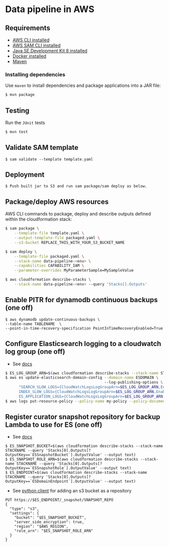 # Data pipeline in AWS

## Requirements

* [AWS CLI installed](https://docs.aws.amazon.com/cli/latest/userguide/installing.html)
* [AWS SAM CLI installed](https://github.com/awslabs/aws-sam-cli)
* [Java SE Development Kit 8 installed](http://www.oracle.com/technetwork/java/javase/downloads/jdk8-downloads-2133151.html)
* [Docker installed](https://www.docker.com/community-edition)
* [Maven](https://maven.apache.org/install.html)

### Installing dependencies

Use `maven` to install dependencies and package applications into a JAR file:
```bash
$ mvn package
```

## Testing

Run the `JUnit` tests
```bash
$ mvn test
```

## Validate SAM template
```
$ sam validate --template template.yaml
```

## Deployment
```
$ Push built jar to S3 and run sam package/sam deploy as below.

```

## Package/deploy AWS resources
AWS CLI commands to package, deploy and describe outputs defined within the cloudformation stack:
```bash
$ sam package \
    --template-file template.yaml \
    --output-template-file packaged.yaml \
    --s3-bucket REPLACE_THIS_WITH_YOUR_S3_BUCKET_NAME

$ sam deploy \
    --template-file packaged.yaml \
    --stack-name data-pipeline-<env> \
    --capabilities CAPABILITY_IAM \
    --parameter-overrides MyParameterSample=MySampleValue

$ aws cloudformation describe-stacks \
    --stack-name data-pipeline-<env> --query 'Stacks[].Outputs'
```

## Enable PITR for dynamodb continuous backups (one off)

```
$ aws dynamodb update-continuous-backups \
--table-name TABLENAME  \
--point-in-time-recovery-specification PointInTimeRecoveryEnabled=True
```

## Configure Elasticsearch logging to a cloudwatch log group (one off)
* See [docs](https://docs.aws.amazon.com/elasticsearch-service/latest/developerguide/es-createupdatedomains.html#es-createdomain-configure-slow-logs)
```bash
$ ES_LOG_GROUP_ARN=$(aws cloudformation describe-stacks --stack-name STACKNAME --query 'Stacks[0].Outputs[?OutputKey==`ESLogGroupArn`].OutputValue' --output text)
$ aws es update-elasticsearch-domain-config --domain-name ESDOMAIN \ 
                                            --log-publishing-options \
      "SEARCH_SLOW_LOGS={CloudWatchLogsLogGroupArn=$ES_LOG_GROUP_ARN,Enabled=true}, \
      INDEX_SLOW_LOGS={CloudWatchLogsLogGroupArn=$ES_LOG_GROUP_ARN,Enabled=true}, \ 
      ES_APPLICATION_LOGS={CloudWatchLogsLogGroupArn=$ES_LOG_GROUP_ARN,Enabled=true}"
$ aws logs put-resource-policy --policy-name my-policy --policy-document '{ "Version": "2012-10-17", "Statement": [{ "Sid": "", "Effect": "Allow", "Principal": { "Service": "es.amazonaws.com"}, "Action":[ "logs:PutLogEvents"," logs:PutLogEventsBatch","logs:CreateLogStream"],"Resource": "'$ES_LOG_GROUP_ARN'"}]}'
```

## Register curator snapshot repository for backup Lambda to use for ES (one off)
* See [docs](https://docs.aws.amazon.com/elasticsearch-service/latest/developerguide/es-managedomains-snapshots.html#es-managedomains-snapshot-prerequisites)
```
$ ES_SNAPSHOT_BUCKET=$(aws cloudformation describe-stacks --stack-name STACKNAME --query 'Stacks[0].Outputs[?OutputKey==`ESSnapshotBucket`].OutputValue' --output text)
$ ES_SNAPSHOT_ROLE_ARN=$(aws cloudformation describe-stacks --stack-name STACKNAME --query 'Stacks[0].Outputs[?OutputKey==`ESSnapshotRole`].OutputValue' --output text)
$ ES_ENDPOINT=$(aws cloudformation describe-stacks --stack-name STACKNAME --query 'Stacks[0].Outputs[?OutputKey==`ESDomainEndpoint`].OutputValue' --output text)
```
* See [python client](https://docs.aws.amazon.com/elasticsearch-service/latest/developerguide/es-managedomains-snapshots.html#es-managedomains-snapshot-client-python) for adding an s3 bucket as a repository
```
PUT https://$ES_ENDPOINT/_snapshot/SNAPSHOT_REPO
{
  "type": "s3",
  "settings": {
    "bucket": "$ES_SNAPSHOT_BUCKET",
    "server_side_encryption": true,
    "region": "$AWS_REGION",
    "role_arn": "$ES_SNAPSHOT_ROLE_ARN"
  }
}
```
